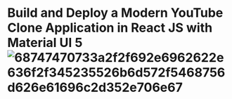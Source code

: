 # Build and Deploy a Modern YouTube Clone Application in React JS with Material UI 5![68747470733a2f2f692e6962622e636f2f345235526b6d572f5468756d626e61696c2d352e706e67](https://github.com/codewar193/Youtube-clone/assets/90498811/dc1ca0ea-487e-4c0f-9656-f9cef7f964ef)
